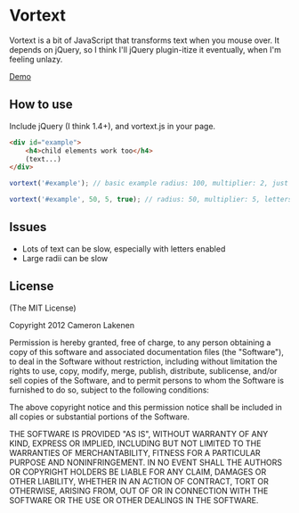# Vortext

Vortext is a bit of JavaScript that transforms text when you mouse over. It depends on jQuery, so I think I'll jQuery plugin-itize it eventually, when I'm feeling unlazy.

[Demo](http://lakenen.com/vortext)

## How to use

Include jQuery (I think 1.4+), and vortext.js in your page.

```html
<div id="example">
	<h4>child elements work too</h4>
	(text...)
</div>
```
```js
vortext('#example'); // basic example radius: 100, multiplier: 2, just words

vortext('#example', 50, 5, true); // radius: 50, multiplier: 5, letters
```

## Issues

* Lots of text can be slow, especially with letters enabled
* Large radii can be slow


## License 

(The MIT License)

Copyright 2012 Cameron Lakenen

Permission is hereby granted, free of charge, to any person obtaining
a copy of this software and associated documentation files (the
"Software"), to deal in the Software without restriction, including
without limitation the rights to use, copy, modify, merge, publish,
distribute, sublicense, and/or sell copies of the Software, and to
permit persons to whom the Software is furnished to do so, subject to
the following conditions:

The above copyright notice and this permission notice shall be
included in all copies or substantial portions of the Software.

THE SOFTWARE IS PROVIDED "AS IS", WITHOUT WARRANTY OF ANY KIND,
EXPRESS OR IMPLIED, INCLUDING BUT NOT LIMITED TO THE WARRANTIES OF
MERCHANTABILITY, FITNESS FOR A PARTICULAR PURPOSE AND
NONINFRINGEMENT. IN NO EVENT SHALL THE AUTHORS OR COPYRIGHT HOLDERS BE
LIABLE FOR ANY CLAIM, DAMAGES OR OTHER LIABILITY, WHETHER IN AN ACTION
OF CONTRACT, TORT OR OTHERWISE, ARISING FROM, OUT OF OR IN CONNECTION
WITH THE SOFTWARE OR THE USE OR OTHER DEALINGS IN THE SOFTWARE.
